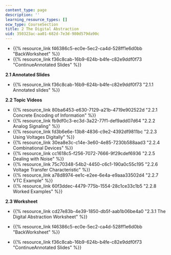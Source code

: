 ```yaml
---
content_type: page
description: ''
learning_resource_types: []
ocw_type: CourseSection
title: 2 The Digital Abstraction
uid: 350323ac-aa01-682d-7e3d-980d579da90c
---
```


*   {{% resource_link f46386c5-ec0e-5ec2-ca4d-528ff1e6d0bb "BackWorksheet" %}}
*   {{% resource_link f36c8cab-16b9-624b-b4fe-c82e9ddf0f73 "ContinueAnnotated Slides" %}}

**2.1 Annotated Slides**

*   {{% resource_link f36c8cab-16b9-624b-b4fe-c82e9ddf0f73 "2.1.1 Annotated slides" %}}

**2.2 Topic Videos**

*   {{% resource_link 80ba6453-e630-7129-a21b-4719e902522d "2.2.1 Concrete Encoding of Information" %}}
*   {{% resource_link fb9df0c3-ec3d-3a22-77f1-def9add07d64 "2.2.2 Analog Signaling" %}}
*   {{% resource_link fd3b6e6e-13b8-4836-c9e2-4392df9811bc "2.2.3 Using Voltages Digitally" %}}
*   {{% resource_link 30ea8e3c-c14e-3e60-4e85-7230b588aad3 "2.2.4 Combinational Devices" %}}
*   {{% resource_link cc1618c5-f256-7072-7666-9f29cdef6936 "2.2.5 Dealing with Noise" %}}
*   {{% resource_link 75c70348-54b2-4450-c6c1-190a0c55c195 "2.2.6 Voltage Transfer Characteristic" %}}
*   {{% resource_link a78d8974-ee1c-e2ee-6e4a-e9aaa33502d4 "2.2.7 VTC Example" %}}
*   {{% resource_link 60f3ddec-4479-775b-1554-28c1ce33c1b5 "2.2.8 Worked Examples" %}}

**2.3 Worksheet**

*   {{% resource_link cd27e83b-4e39-1850-db5f-aab1b06be4a0 "2.3.1 The Digital Abstraction Worksheet" %}}

*   {{% resource_link f46386c5-ec0e-5ec2-ca4d-528ff1e6d0bb "BackWorksheet" %}}
*   {{% resource_link f36c8cab-16b9-624b-b4fe-c82e9ddf0f73 "ContinueAnnotated Slides" %}}
